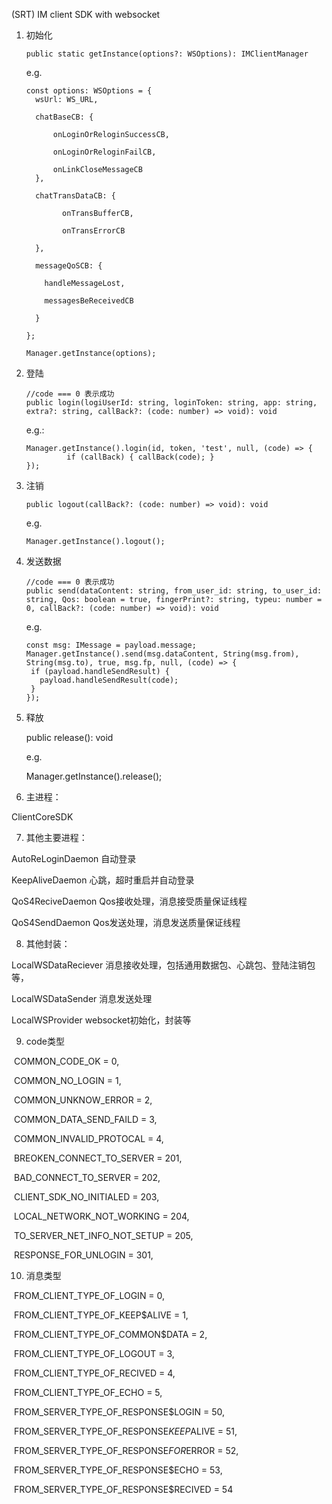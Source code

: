 (SRT) IM client SDK with websocket

1. 初始化

   ```tsx
   public static getInstance(options?: WSOptions): IMClientManager
   ```

   e.g.

   ```tsx
   const options: WSOptions = {
     wsUrl: WS_URL,
   
     chatBaseCB: {
   
         onLoginOrReloginSuccessCB,
   
         onLoginOrReloginFailCB,
   
         onLinkCloseMessageCB
     },
   
     chatTransDataCB: {
   
           onTransBufferCB,
   
           onTransErrorCB
   
     },
   
     messageQoSCB: {
   
       handleMessageLost,
   
       messagesBeReceivedCB
   
     }
   
   };
   
   Manager.getInstance(options);
   ```

   

2. 登陆

   ```tsx
   //code === 0 表示成功
   public login(logiUserId: string, loginToken: string, app: string, extra?: string, callBack?: (code: number) => void): void 
   ```

   e.g.: 

   ```tsx
   Manager.getInstance().login(id, token, 'test', null, (code) => {
   			if (callBack) { callBack(code); }
   });
   ```

   

3. 注销

   ```tsx
   public logout(callBack?: (code: number) => void): void 
   ```

   e.g.

   ```tsx
   Manager.getInstance().logout();
   ```

   

4. 发送数据

   ```tsx
   //code === 0 表示成功
   public send(dataContent: string, from_user_id: string, to_user_id: string, Qos: boolean = true, fingerPrint?: string, typeu: number = 0, callBack?: (code: number) => void): void
   ```

   e.g.

   ```tsx
   const msg: IMessage = payload.message;
   Manager.getInstance().send(msg.dataContent, String(msg.from), String(msg.to), true, msg.fp, null, (code) => {
   	if (payload.handleSendResult) {
   	  payload.handleSendResult(code);
   	}
   });
   ```

5. 释放

   public release(): void

   e.g.

   Manager.getInstance().release();



6. 主进程：

ClientCoreSDK



7. 其他主要进程：

AutoReLoginDaemon 自动登录

KeepAliveDaemon 心跳，超时重启并自动登录

QoS4ReciveDaemon Qos接收处理，消息接受质量保证线程

QoS4SendDaemon Qos发送处理，消息发送质量保证线程



8. 其他封装：

LocalWSDataReciever 消息接收处理，包括通用数据包、心跳包、登陆注销包等，

LocalWSDataSender 消息发送处理

LocalWSProvider websocket初始化，封装等



9. code类型

​    COMMON_CODE_OK = 0,

​    COMMON_NO_LOGIN = 1,

​    COMMON_UNKNOW_ERROR = 2,

​    COMMON_DATA_SEND_FAILD = 3,

​    COMMON_INVALID_PROTOCAL = 4,



​    BREOKEN_CONNECT_TO_SERVER = 201,

​    BAD_CONNECT_TO_SERVER = 202,

​    CLIENT_SDK_NO_INITIALED = 203,

​    LOCAL_NETWORK_NOT_WORKING = 204,

​    TO_SERVER_NET_INFO_NOT_SETUP = 205,



​    RESPONSE_FOR_UNLOGIN = 301,



10. 消息类型

​    FROM_CLIENT_TYPE_OF_LOGIN = 0,

​    FROM_CLIENT_TYPE_OF_KEEP$ALIVE = 1,

​    FROM_CLIENT_TYPE_OF_COMMON$DATA = 2,

​    FROM_CLIENT_TYPE_OF_LOGOUT = 3,

​    FROM_CLIENT_TYPE_OF_RECIVED = 4,

​    FROM_CLIENT_TYPE_OF_ECHO = 5,



​    FROM_SERVER_TYPE_OF_RESPONSE$LOGIN = 50,

​    FROM_SERVER_TYPE_OF_RESPONSE$KEEP$ALIVE = 51,

​    FROM_SERVER_TYPE_OF_RESPONSE$FOR$ERROR = 52,

​    FROM_SERVER_TYPE_OF_RESPONSE$ECHO = 53,

​    FROM_SERVER_TYPE_OF_RESPONSE$RECIVED = 54

